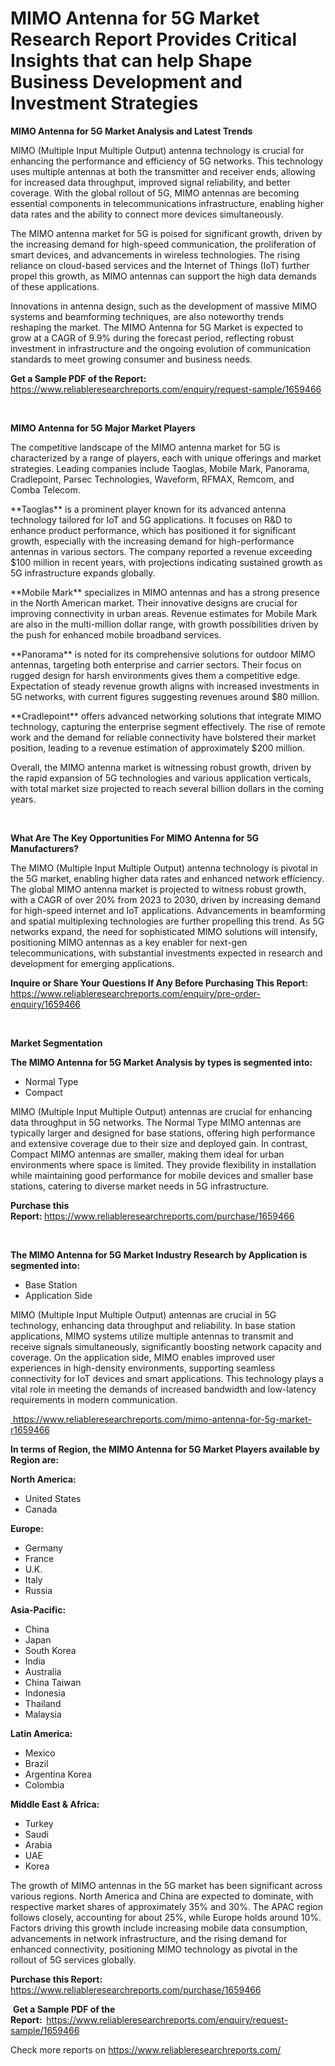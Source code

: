 <p><h1>MIMO Antenna for 5G Market Research Report Provides Critical Insights that can help Shape Business Development and Investment Strategies</h1></p><p><strong>MIMO Antenna for 5G Market Analysis and Latest Trends</strong></p>
<p><p>MIMO (Multiple Input Multiple Output) antenna technology is crucial for enhancing the performance and efficiency of 5G networks. This technology uses multiple antennas at both the transmitter and receiver ends, allowing for increased data throughput, improved signal reliability, and better coverage. With the global rollout of 5G, MIMO antennas are becoming essential components in telecommunications infrastructure, enabling higher data rates and the ability to connect more devices simultaneously.</p><p>The MIMO antenna market for 5G is poised for significant growth, driven by the increasing demand for high-speed communication, the proliferation of smart devices, and advancements in wireless technologies. The rising reliance on cloud-based services and the Internet of Things (IoT) further propel this growth, as MIMO antennas can support the high data demands of these applications.</p><p>Innovations in antenna design, such as the development of massive MIMO systems and beamforming techniques, are also noteworthy trends reshaping the market. The MIMO Antenna for 5G Market is expected to grow at a CAGR of 9.9% during the forecast period, reflecting robust investment in infrastructure and the ongoing evolution of communication standards to meet growing consumer and business needs.</p></p>
<p><strong>Get a Sample PDF of the Report:&nbsp;</strong> <a href="https://www.reliableresearchreports.com/enquiry/request-sample/1659466?utm_campaign=2201&utm_medium=2&utm_source=Github&utm_content=ia&utm_term=15022025&utm_id=mimo-antenna-for-5g">https://www.reliableresearchreports.com/enquiry/request-sample/1659466</a></p>
<p>&nbsp;</p>
<p><strong>MIMO Antenna for 5G Major Market Players</strong></p>
<p><p>The competitive landscape of the MIMO antenna market for 5G is characterized by a range of players, each with unique offerings and market strategies. Leading companies include Taoglas, Mobile Mark, Panorama, Cradlepoint, Parsec Technologies, Waveform, RFMAX, Remcom, and Comba Telecom.</p><p>**Taoglas** is a prominent player known for its advanced antenna technology tailored for IoT and 5G applications. It focuses on R&D to enhance product performance, which has positioned it for significant growth, especially with the increasing demand for high-performance antennas in various sectors. The company reported a revenue exceeding $100 million in recent years, with projections indicating sustained growth as 5G infrastructure expands globally.</p><p>**Mobile Mark** specializes in MIMO antennas and has a strong presence in the North American market. Their innovative designs are crucial for improving connectivity in urban areas. Revenue estimates for Mobile Mark are also in the multi-million dollar range, with growth possibilities driven by the push for enhanced mobile broadband services.</p><p>**Panorama** is noted for its comprehensive solutions for outdoor MIMO antennas, targeting both enterprise and carrier sectors. Their focus on rugged design for harsh environments gives them a competitive edge. Expectation of steady revenue growth aligns with increased investments in 5G networks, with current figures suggesting revenues around $80 million.</p><p>**Cradlepoint** offers advanced networking solutions that integrate MIMO technology, capturing the enterprise segment effectively. The rise of remote work and the demand for reliable connectivity have bolstered their market position, leading to a revenue estimation of approximately $200 million.</p><p>Overall, the MIMO antenna market is witnessing robust growth, driven by the rapid expansion of 5G technologies and various application verticals, with total market size projected to reach several billion dollars in the coming years.</p></p>
<p>&nbsp;</p>
<p><strong>What Are The Key Opportunities For MIMO Antenna for 5G Manufacturers?</strong></p>
<p><p>The MIMO (Multiple Input Multiple Output) antenna technology is pivotal in the 5G market, enabling higher data rates and enhanced network efficiency. The global MIMO antenna market is projected to witness robust growth, with a CAGR of over 20% from 2023 to 2030, driven by increasing demand for high-speed internet and IoT applications. Advancements in beamforming and spatial multiplexing technologies are further propelling this trend. As 5G networks expand, the need for sophisticated MIMO solutions will intensify, positioning MIMO antennas as a key enabler for next-gen telecommunications, with substantial investments expected in research and development for emerging applications.</p></p>
<p><strong>Inquire or Share Your Questions If Any Before Purchasing This Report:</strong> <a href="https://www.reliableresearchreports.com/enquiry/pre-order-enquiry/1659466?utm_campaign=2201&utm_medium=2&utm_source=Github&utm_content=ia&utm_term=15022025&utm_id=mimo-antenna-for-5g">https://www.reliableresearchreports.com/enquiry/pre-order-enquiry/1659466</a></p>
<p>&nbsp;</p>
<p><strong>Market Segmentation</strong></p>
<p><strong>The MIMO Antenna for 5G Market Analysis by types is segmented into:</strong></p>
<p><ul><li>Normal Type</li><li>Compact</li></ul></p>
<p><p>MIMO (Multiple Input Multiple Output) antennas are crucial for enhancing data throughput in 5G networks. The Normal Type MIMO antennas are typically larger and designed for base stations, offering high performance and extensive coverage due to their size and deployed gain. In contrast, Compact MIMO antennas are smaller, making them ideal for urban environments where space is limited. They provide flexibility in installation while maintaining good performance for mobile devices and smaller base stations, catering to diverse market needs in 5G infrastructure.</p></p>
<p><strong>Purchase this Report:&nbsp;</strong><a href="https://www.reliableresearchreports.com/purchase/1659466?utm_campaign=2201&utm_medium=2&utm_source=Github&utm_content=ia&utm_term=15022025&utm_id=mimo-antenna-for-5g">https://www.reliableresearchreports.com/purchase/1659466</a></p>
<p>&nbsp;</p>
<p><strong>The MIMO Antenna for 5G Market Industry Research by Application is segmented into:</strong></p>
<p><ul><li>Base Station</li><li>Application Side</li></ul></p>
<p><p>MIMO (Multiple Input Multiple Output) antennas are crucial in 5G technology, enhancing data throughput and reliability. In base station applications, MIMO systems utilize multiple antennas to transmit and receive signals simultaneously, significantly boosting network capacity and coverage. On the application side, MIMO enables improved user experiences in high-density environments, supporting seamless connectivity for IoT devices and smart applications. This technology plays a vital role in meeting the demands of increased bandwidth and low-latency requirements in modern communication.</p></p>
<p><a href="https://www.reliableresearchreports.com/mimo-antenna-for-5g-market-r1659466?utm_campaign=2201&utm_medium=2&utm_source=Github&utm_content=ia&utm_term=15022025&utm_id=mimo-antenna-for-5g">&nbsp;https://www.reliableresearchreports.com/mimo-antenna-for-5g-market-r1659466</a></p>
<p><strong>In terms of Region, the MIMO Antenna for 5G Market Players available by Region are:</strong></p>
<p>
    <p> <strong> North America: </strong>
        <ul>
            <li>United States</li>
            <li>Canada</li>
        </ul>
        </p> 
    <p> <strong> Europe: </strong>
        <ul>
            <li>Germany</li>
            <li>France</li>
            <li>U.K.</li>
            <li>Italy</li>
            <li>Russia</li>
        </ul>
        </p> 
    <p> <strong> Asia-Pacific: </strong>
        <ul>
            <li>China</li>
            <li>Japan</li>
            <li>South Korea</li>
            <li>India</li>
            <li>Australia</li>
            <li>China Taiwan</li>
            <li>Indonesia</li>
            <li>Thailand</li>
            <li>Malaysia</li>
        </ul>
        </p> 
    <p> <strong> Latin America: </strong>
        <ul>
            <li>Mexico</li>
            <li>Brazil</li>
            <li>Argentina Korea</li>
            <li>Colombia</li>
        </ul>
        </p> 
    <p> <strong> Middle East & Africa: </strong>
        <ul>
            <li>Turkey</li>
            <li>Saudi</li>
            <li>Arabia</li>
            <li>UAE</li>
            <li>Korea</li>
        </ul>
    </p>
    </p>
<p><p>The growth of MIMO antennas in the 5G market has been significant across various regions. North America and China are expected to dominate, with respective market shares of approximately 35% and 30%. The APAC region follows closely, accounting for about 25%, while Europe holds around 10%. Factors driving this growth include increasing mobile data consumption, advancements in network infrastructure, and the rising demand for enhanced connectivity, positioning MIMO technology as pivotal in the rollout of 5G services globally.</p></p>
<p><strong>Purchase this Report: </strong><a href="https://www.reliableresearchreports.com/purchase/1659466?utm_campaign=2201&utm_medium=2&utm_source=Github&utm_content=ia&utm_term=15022025&utm_id=mimo-antenna-for-5g">https://www.reliableresearchreports.com/purchase/1659466</a></p>
<p>&nbsp;<strong>Get a Sample PDF of the Report:&nbsp;&nbsp;</strong><a href="https://www.reliableresearchreports.com/enquiry/request-sample/1659466?utm_campaign=2201&utm_medium=2&utm_source=Github&utm_content=ia&utm_term=15022025&utm_id=mimo-antenna-for-5g">https://www.reliableresearchreports.com/enquiry/request-sample/1659466</a></p>
<p><strong></strong></p>
<p>Check more reports on <a href="https://www.reliableresearchreports.com/?utm_campaign=2201&utm_medium=2&utm_source=Github&utm_content=ia&utm_term=15022025&utm_id=mimo-antenna-for-5g">https://www.reliableresearchreports.com/</a></p>